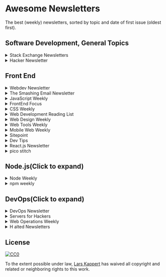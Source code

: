 # Awesome Newsletters

The best (weekly) newsletters, sorted by topic and date of first issue (oldest first).

## Software Development, General Topics

<details>
  <summary>
    Stack Exchange Newsletters
  </summary>
  [Stack Exchange Newsletters](http://stackexchange.com/newsletters)
  [@stackexchange](https://twitter.com/stackexchange) - [July 2011](https://blog.stackexchange.com/2011/07/stack-exchange-site-newsletters/) - stack exchange, inc
</details>
<details>
  <summary>
    Hacker Newsletter
  </summary>
  [Hacker Newsletter](http://www.hackernewsletter.com)
  [Archive](http://us1.campaign-archive2.com/home/?u=faa8eb4ef3a111cef92c4f3d4&id=e505c88a2e) - [RSS](http://us1.campaign-archive1.com/feed?u=faa8eb4ef3a111cef92c4f3d4&id=e505c88a2e) - [@hnletter](https://twitter.com/hnletter) - [Kale Davis](http://www.kaledavis.com)
</details>

## Front End

<details>
  <summary>
    Webdev Newsletter
  </summary>
  [Webdev Newsletter](http://www.d.umn.edu/itss/training/online/webdesign/webdev_listserv.html)
  [Archive](https://groups.google.com/a/d.umn.edu/forum/?hl=en#!forum/webdev) ([2002-2005](http://www.d.umn.edu/~lcarlson/newsletter/), [2005-2015](http://www.d.umn.edu/~lcarlson/newsletter_mailman_archives/)) - [RSS](https://groups.google.com/a/d.umn.edu/forum/feed/webdev/msgs/rss.xml) - [Thursday, July, 2002](http://www.d.umn.edu/~lcarlson/newsletter/vol_01_200207-200306/01.txt) - Laura L. Carlson
</details>
<details>
  <summary>
    The Smashing Email Newsletter
  </summary>
  [The Smashing Email Newsletter](https://www.smashingmagazine.com/the-smashing-newsletter/)
  [Archive](https://www.smashingmagazine.com/the-smashing-newsletter) - - - [@smashingmag](https://twitter.com/smashingmag) - Tuesday - - - [Smashing Editorial](https://www.smashingmagazine.com/author/newsletter-team/) - N/A
</details>

<details>
  <summary>
    JavaScript Weekly
  </summary>
  [JavaScript Weekly](http://javascriptweekly.com)
  [Archive](http://javascriptweekly.com/issues) - [RSS](http://javascriptweekly.com/rss/21c3fohl) - [Thursday, November 12, 2010](http://javascriptweekly.com/issues/1) - [Peter Cooper](https://twitter.com/peterc) - [Cooper Press](https://cooperpress.com)
</details>

<details>
  <summary>
    FrontEnd Focus
  </summary>
  [FrontEnd Focus](http://frontendfocus.co)
  [Archive](http://frontendfocus.co/issues) - [RSS](http://frontendfocus.co/rss/1flbhgd0) - [Wednesday, August 24, 2011](http://frontendfocus.co/issues/1) - [Peter Cooper](https://twitter.com/peterc) - [Cooper Press](https://cooperpress.com)
</details>
<details>
  <summary>
    CSS Weekly
  </summary>
  [CSS Weekly](http://css-weekly.com)
  [Archive](http://css-weekly.com/archives/) - [RSS](http://feeds.feedburner.com/CSS-Weekly) - [@CSSWeekly](https://twitter.com/CSSWeekly) - Tuesday - [March 26, 2012](http://css-weekly.com/issue-1/) - [Zoran Jambor](https://twitter.com/zoranjambor) - N/A
</details>

<details>
  <summary>
    Web Development Reading List
  </summary>
  [Web Development Reading List](https://wdrl.info)
  [Archive](https://wdrl.info/archive/) - [RSS](https://wdrl.info/feed) - [Friday, June 27, 2013](https://wdrl.info/archive/1/) - [Anselm Hannemann](https://helloanselm.com) - N/A
</details>
<details>
  <summary>
    Web Design Weekly
  </summary>
  [Web Design Weekly](https://web-design-weekly.com)
  [Archive](https://web-design-weekly.com/archive/) - [RSS](http://feeds.feedburner.com/webdesignweekly) - [@wdweekly](https://twitter.com/wdweekly) - Tuesday - [July 2, 2011](https://web-design-weekly.com/2011/07/02/web-design-weekly-1-2/) - [Jake Bresnehan](http://jakebresnehan.com)
</details>

<details>
  <summary>
    Web Tools Weekly
  </summary>
  [Web Tools Weekly](http://webtoolsweekly.com)
  [Archive](http://webtoolsweekly.com/#archive) - [RSS](http://feeds.feedburner.com/WebToolsWeekly) - [@WebToolsWeekly](https://twitter.com/WebToolsWeekly) - Friday - [July 23, 2013](http://webtoolsweekly.com/archives/issue-1/) - [Louis Lazaris](https://twitter.com/ImpressiveWebs)
</details>

<details>
  <summary>
    Mobile Web Weekly
  </summary>
  [Mobile Web Weekly](https://mobilewebweekly.com)
  [Archive](https://mobilewebweekly.com/issues) - [RSS](https://mobilewebweekly.com/rss/1cmgf969) - [Wednesday, April 7, 2014](http://mobilewebweekly.co/issues/1) - [Brian Rinaldi](https://twitter.com/remotesynth), [Holly Schinski](https://twitter.com/devgirlFL) - [Cooper Press](https://cooperpress.com)
</details>

<details>
  <summary>
    Sitepoint
  </summary>
  [Sitepoint](https://www.sitepoint.com/newsletter/)
  [Archive](https://www.sitepoint.com/newsletter-archive/) - [July 23, 2014](http://sitepointdotcom.createsend.com/t/ViewEmailArchive/y/98CFA3DC7A9C9BD6/C67FD2F38AC4859C/) -  SitePoint Pty. Ltd.
</details>
<details>
  <summary>
    Dev Tips
  </summary>
  [Dev Tips](https://umaar.com/dev-tips/)
  [Archive](https://umaar.com/dev-tips/) - [@umaar](https://twitter.com/umaar) - [April 15, 2015](https://umaar.com/dev-tips/1-port-forward/) - [Umar Hansa](https://umaar.com/)
</details>
<details>
  <summary>
    React.js Newsletter
  </summary>
  [React.js Newsletter](http://reactjsnewsletter.com)
  [Archive](http://reactjsnewsletter.com/issues) - [December 30, 2015](http://reactjsnewsletter.com/issues/1) - [Tyler McGinnis](https://twitter.com/tylermcginnis33), [Ean Platter](https://twitter.com/eanplatter)
</details>
<details>
  <summary>
    pico stitch
  </summary>
  [pico stitch]()
  [Archive](http://us15.campaign-archive1.com/home/?u=255b6e97fa550b55e8a9d42b8&id=6415e108fa) - [RSS](http://us15.campaign-archive2.com/feed?u=255b6e97fa550b55e8a9d42b8&id=6415e108fa) - [@wolframkriesing](https://twitter.com/wolframkriesing) - [Monday, February 28, 2017](http://us15.campaign-archive2.com/?u=255b6e97fa550b55e8a9d42b8&id=71b31ae4f6) - [Wolfram Kriesing](http://picostitch.com/)
</details>

## Node.js(Click to expand)</summary>

<details>
  <summary>
    Node Weekly
  </summary>
  [Node Weekly](http://nodeweekly.com)
  [Archive](http://nodeweekly.com/issues) | [RSS](http://nodeweekly.com/rss/1k471e6h) | [Friday, August 29, 2013](http://nodeweekly.com/issues/1) | [Peter Cooper](https://twitter.com/peterc) | [Cooper Press](https://cooperpress.com)
</details>
<details>
  <summary>
    npm weekly
  </summary>
  [npm weekly](https://www.npmjs.com/npm|weekly)
  [Archive](http://us9.campaign|archive2.com/home/?u=077dfd41302a71310cef619e5&id=e17fe5d778) [Archive](https://medium.com/npm|inc/tagged/npm|weekly) | [RSS](http://us9.campaign|archive2.com/feed?u=077dfd41302a71310cef619e5&id=e17fe5d778) | [@npmjs](https://twitter.com/npmjs) | Thursday | [npm, Inc.](https://www.npmjs.com/about)
</details>

## DevOps(Click to expand)

<details>
  <summary>
    DevOps Newsletter
  </summary>
  [DevOps Newsletter](https://blog.serverdensity.com/devops-newsletter/)
  [RSS](http://feeds.feedburner.com/serverdensity) | [@serverdensity](https://twitter.com/serverdensity) | [server density](https://www.serverdensity.com)
</details>
<details>
  <summary>
    Servers for Hackers
  </summary>
  [Servers for Hackers](https://serversforhackers.com/editions)
  [Archive](https://serversforhackers.com/editions) | [RSS](https://serversforhackers.com/feed) | [@srvrsforhackers](https://twitter.com/srvrsforhackers) | [Feb 25, 2014](https://serversforhackers.com/configuring-apache-virtual-hosts)
</details>
<details>
  <summary>
    Web Operations Weekly
  </summary>
  [Web Operations Weekly](http://webopsweekly.com)
  [Archive](http://webopsweekly.com/issues) | [RSS](http://webopsweekly.com/rss/22ck275b) | [Wednesday, February 10, 2015](http://webopsweekly.com/issues/1) | [Cooper Press](https://cooperpress.com)
</details>

<details>
<summary>H    alted Newsletters</summary>

  * [Modern Web Observer](http://modernweb.com/modern-web-observer/)
  * [Weekly Devops](http://www.devopsweekly.com)
  * [Responsive Design Weekly](http://responsivedesignweekly.com)
  * [Front-end Dev Weekly](http://frontenddevweekly.com)
  * [Weekly Docker Newsletter](https://www.docker.com/newsletter-subscription)
  * [Front End Newsletter](http://frontendnewsletter.com)
</details>

## License

[![CC0](http://i.creativecommons.org/p/zero/1.0/88x31.png)](http://creativecommons.org/publicdomain/zero/1.0/)

To the extent possible under law, [Lars Kappert](https://webpro.nl) has waived all copyright and related or neighboring rights to this work.
